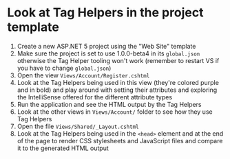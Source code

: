 # Look at Tag Helpers in the project template
1. Create a new ASP.NET 5 project using the "Web Site" template
1. Make sure the project is set to use 1.0.0-beta4 in its `global.json` otherwise the Tag Helper tooling won't work (remember to restart VS if you have to change `global.json`)
1. Open the view `Views/Account/Register.cshtml`
1. Look at the Tag Helpers being used in this view (they're colored purple and in bold) and play around with setting their attributes and exploring the IntelliSense offered for the different attribute types
1. Run the application and see the HTML output by the Tag Helpers
1. Look at the other views in `Views/Account/` folder to see how they use Tag Helpers
1. Open the file `Views/Shared/_Layout.cshtml`
1. Look at the Tag Helpers being used in the `<head>` element and at the end of the page to render CSS stylesheets and JavaScript files and compare it to the generated HTML output

